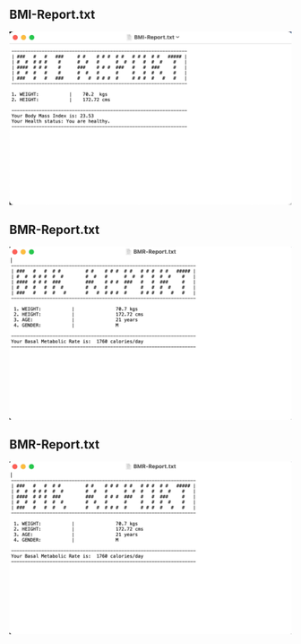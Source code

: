 
## BMI-Report.txt
![screen](https://github.com/shubh-77/260031_Mini_Project_LTTS/blob/main/screenshots/BMI-report.png)

## BMR-Report.txt
![screen](https://github.com/shubh-77/260031_Mini_Project_LTTS/blob/main/screenshots/BMR-report.png)

## BMR-Report.txt
![screen](https://github.com/shubh-77/260031_Mini_Project_LTTS/blob/main/screenshots/BMR-report.png)
